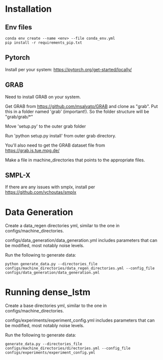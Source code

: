 
# Installation


## Env files

    conda env create --name <env> --file conda_env.yml
    pip install -r requirements_pip.txt
    
## Pytorch

Install per your system: https://pytorch.org/get-started/locally/

## GRAB
Need to install GRAB on your system.

Get GRAB from https://github.com/msalvato/GRAB and clone as "grab". Put this in a folder named 'grab' (important!). So the folder structure will be "grab/grab/*"

Move 'setup.py' to the outer grab folder

Run 'python setup.py install' from outer grab directory.

You'll also need to get the GRAB dataset file from https://grab.is.tue.mpg.de/

Make a file in machine_directories that points to the appropriate files.

## SMPL-X

If there are any issues with smplx, install per https://github.com/vchoutas/smplx

# Data Generation

Create a data_regen directories yml, similar to the one in configs/machine_directories.

configs/data_generation/data_generation.yml includes parameters that can be modified, most notably noise levels.


Run the following to generate data:

    python generate_data.py --directories_file configs/machine_directories/data_regen_directories.yml --config_file configs/data_generation/data_generation.yml


# Running dense_lstm
Create a base directories yml, similar to the one in configs/machine_directories.

configs/experiments/experiment_config.yml includes parameters that can be modified, most notably noise levels.


Run the following to generate data:

    generate_data.py --directories_file configs/machine_directories/directories.yml --config_file configs/experiments/experiment_config.yml

